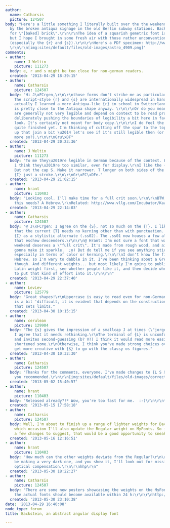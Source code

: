 ```yaml
---
author:
  name: Catharsis
  picture: 124507
body: "Here's a little something I literally built over the the weekend. It's inspired
  by the broken antiqua signage in the old Berlin subway stations. Backstein is German
  for \"[baked] brick\".\r\n\r\nThe idea of a squarish gemetric font is hardly original,
  but I hope I brought in some fresh air with those rather unconventional letter forms
  (especially the {r} and {s}).\r\n\r\nHere's a PDF specimen: http://www.cinga.ch/type/backstein_specimen.pdf
  \r\n\r\n[img:sites/default/files/old-images/astro_4909.png]"
comments:
- author:
    name: J Weltin
    picture: 111273
  body: e, r and s might be too close for non-german readers.
  created: '2013-04-29 18:39:15'
- author:
    name: Catharsis
    picture: 124507
  body: "Hi J\xFCrgen,\r\n\r\nthose forms don't strike me as particularly German.
    The script-style {r} and {s} are internationally widespread in hand-writing (though
    actually I learned a more Antiqua-like {r} in school in Switzerland), and {e}
    is pretty close to the Antiqua shape anyway. \r\n\r\nOr do you mean the letters
    are generally not very legible and depend on context to be read properly? I'm
    deliberately pushing the boundaries of legibility a bit here in favor of a fresher
    look. It's certainly not meant for body copy.\r\n\r\nI do feel the {s} is not
    quite finished yet. I'm thinking of cutting off the spur to the top right to clear
    up that join a bit \u2014 let's see if it's still legible then (or maybe even
    more so?).\r\n\r\nGru\xDF"
  created: '2013-04-29 20:23:36'
- author:
    name: J Weltin
    picture: 111273
  body: "To me they\u2019re legible in German because of the context. But, generally
    i think they\u2019re too similar, even for display.\r\nI like the {s} though.
    But not the cap S. Make it narrower. T longer on both sides of the top. And make
    {I} just a stroke.\r\n\r\nGr\xFC\xDFe."
  created: '2013-04-29 21:02:15'
- author:
    name: hrant
    picture: 110403
  body: "Looking cool. I'll make time for a full crit soon.\r\n\r\nBTW, you know what
    this needs? A Hebrew.\r\nRelated: http://www.vllg.com/Incubator/Kaas\r\n\r\nhhp\r\n"
  created: '2013-04-29 22:14:03'
- author:
    name: Catharsis
    picture: 124507
  body: "@ J\xFCrgen: I agree on the {S}, not so much on the {T}. I like the fact
    that the current {T} needs no kerning other than with punctuation. I made a simple-stroke
    {I} as a stylistic alternate (.ss02). The .ss01 now houses a few alternate caps
    that eschew descenders.\r\n\r\n@ Hrant: I'm not sure a font that was made on a
    weekend deserves a \"full crit\". It's made from rough wood, and ain't no polish
    gonna make it sparkle.  ;o) But do tell me if you see anything stick out sideways,
    especially in terms of color or kerning.\r\n\r\nI don't know the first thing about
    Hebrew, so I'm wary to dabble in it. I've been thinking about a Greek and/or Cyrillic,
    though. And different weights... but most likely I'm going to publish a single
    Latin weight first, see whether people like it, and then decide whether or not
    to put that kind of effort into it.\r\n\r\n"
  created: '2013-04-29 22:37:40'
- author:
    name: LevLev
    picture: 125779
  body: "Great shapes!\r\nUppercase is easy to read even for non-Germans, the tiny
    is a bit 'difficult, it is evident that depends on the construction of the letters
    that sets limits."
  created: '2013-04-30 10:15:15'
- author:
    name: cerulean
    picture: 129904
  body: "The {s} gives the impression of a smallcap J at times (\"jorgenfrei\") so
    I agree that it needs rethinking.\r\nThe terminal of {L} is uncomfortably deep
    and invites second-guessing (b? V?) I think it would read more easily if it were
    shortened some.\r\nOtherwise, I think you've made strong choices overall. Maybe
    get more creative with {$} to go with the classy os figures."
  created: '2013-04-30 10:32:30'
- author:
    name: Catharsis
    picture: 124507
  body: "Thanks for the comments, everyone. I've made changes to {L S X s w x}, as
    you recommended.\r\n\r\n[img:sites/default/files/old-images/corrections_5612.png]"
  created: '2013-05-02 15:40:57'
- author:
    name: hrant
    picture: 110403
  body: "Released already?!* Wow, you're too fast for me.  :-)\r\n\r\n* http://typophile.com/node/102983\r\n\r\nhhp\r\n"
  created: '2013-05-15 17:58:18'
- author:
    name: Catharsis
    picture: 124507
  body: Well, I'm about to finish up a range of lighter weights for Backstein, at
    which occasion I'll also update the Regular weight on MyFonts. So if you have
    a few changes to suggest, that would be a good opportunity to sneak them in.  ;o)
  created: '2013-05-16 12:16:51'
- author:
    name: hrant
    picture: 110403
  body: "How much can the other weights deviate from the Regular?\r\n\r\nBut if you'll
    be making a very dark one, and you show it, I'll look out for missing/insufficient
    optical compensation.\r\n\r\nhhp\r\n"
  created: '2013-05-30 18:22:27'
- author:
    name: Catharsis
    picture: 124507
  body: "There are some new posters showcasing the weights on the MyFonts page, and
    the actual fonts should become available within 24 h:\r\n\r\nhttp://www.myfonts.com/fonts/catharsis-fonts/Backstein/"
  created: '2013-05-30 23:10:38'
date: '2013-04-29 16:40:08'
node_type: forum
title: Backstein, an abstract angular display font

---
```

